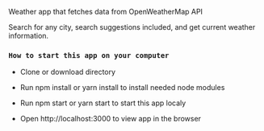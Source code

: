 Weather app that fetches data from OpenWeatherMap API

Search for any city, search suggestions included, and get current weather information.

### `How to start this app on your computer`

- Clone or download directory

- Run npm install or yarn install to install needed node modules 

- Run npm start or yarn start to start this app localy 

- Open http://localhost:3000 to view app in the browser
